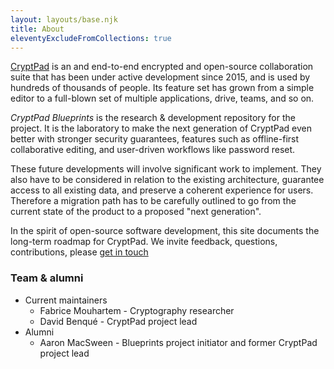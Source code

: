 ```yaml
---
layout: layouts/base.njk
title: About
eleventyExcludeFromCollections: true
---
```


[CryptPad](https://cryptpad.org) is an and end-to-end encrypted and open-source collaboration suite that has been under
active development since 2015, and is used by hundreds of thousands of people.
Its feature set has grown from a simple editor to a full-blown set of multiple
applications, drive, teams, and so on.

_CryptPad Blueprints_ is the research & development repository for the project. It is the laboratory to make the next generation of CryptPad even better with stronger security guarantees, features such as offline-first collaborative editing, and user-driven workflows like password reset.

These future developments will involve significant work to implement. They also
have to be considered in relation to the existing architecture, guarantee access
to all existing data, and preserve a coherent experience for users. Therefore a
migration path has to be carefully outlined to go from the current state of the
product to a proposed "next generation".

In the spirit of open-source software development, this site documents the long-term roadmap for CryptPad. We invite feedback, questions, contributions, please [get in touch](mailto:blueprints@cryptpad.org)


<!-- XXX Add names of contributors to the research -->
### Team & alumni

- Current maintainers
  - Fabrice Mouhartem - Cryptography researcher
  - David Benqué - CryptPad project lead
- Alumni
  - Aaron MacSween - Blueprints project initiator and former CryptPad project lead
